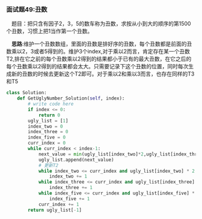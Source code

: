 ### 面试题49:丑数

&emsp;题目：把只含有因子2，3，5的数车称为丑数，求按从小到大的顺序的第1500个丑数，习惯上把1当作第一个丑数。

&emsp;**思路**:维护一个丑数数组，里面的丑数是排好序的丑数，每个丑数都是前面的丑数乘以2，3或者5得到的。维护3个index,对于乘以2而言，肯定存在某一个丑数T2,排在它之前的每个丑数乘以2得到的结果都小于已有的最大丑数，在它之后的每个丑数乘以2得到的结果都会太大。只需要记录下这个丑数的位置，同时每次生成新的丑数的时候去更新这个T2即可。对于乘以2和乘以3而言，也存在同样的T3和T5


```python
class Solution:
    def GetUglyNumber_Solution(self, index):
        # write code here
        if index <= 0:
            return 0
        ugly_list = [1]
        index_two = 0
        index_three = 0
        index_five = 0
        curr_index = 0
        while curr_index < index-1:
            next_value = min(ugly_list[index_two]*2,ugly_list[index_three] * 3,ugly_list[index_five] * 5)
            ugly_list.append(next_value)
            # 更新T2
            while index_two <= curr_index and ugly_list[index_two] * 2 <= next_value:
                index_two += 1
            while index_three <= curr_index and ugly_list[index_three] * 3 <= next_value:
                index_three += 1
            while index_five <= curr_index and ugly_list[index_five] * 5 <= next_value:
                index_five += 1
            curr_index += 1
        return ugly_list[-1]
```
